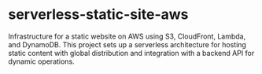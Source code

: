 # serverless-static-site-aws
 Infrastructure for a static website on AWS using S3, CloudFront, Lambda, and DynamoDB. This project sets up a serverless architecture for hosting static content with global distribution and integration with a backend API for dynamic operations.
